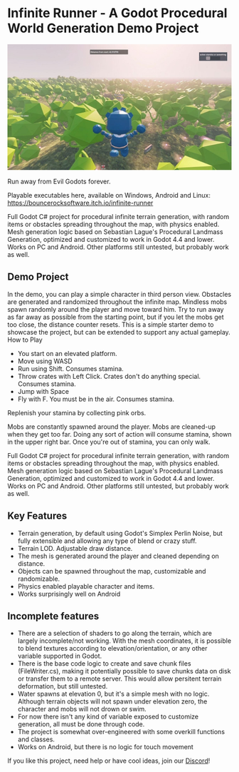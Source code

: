 # Infinite Runner - A Godot Procedural World Generation Demo Project

![Alt Text](./images/screenshot_2.jpg)

Run away from Evil Godots forever. 

Playable executables here, available on Windows, Android and Linux: https://bouncerocksoftware.itch.io/infinite-runner

Full Godot C# project for procedural infinite terrain generation, with random items or obstacles spreading throughout the map, with physics enabled. 
Mesh generation logic based on Sebastian Lague's Procedural Landmass Generation, optimized and customized to work in Godot 4.4 and lower. Works on PC and Android. Other platforms still untested, but probably work as well.

## Demo Project
In the demo, you can play a simple character in third person view. Obstacles are generated and randomized throughout the infinite map. Mindless mobs spawn randomly around the player and move toward him. Try to run away as far away as possible from the starting point, but if you let the mobs get too close, the distance counter resets.
This is a simple starter demo to showcase the project, but can be extended to support any actual gameplay.
How to Play
- You start on an elevated platform.
- Move using WASD
- Run using Shift. Consumes stamina.
- Throw crates with Left Click. Crates don't do anything special. Consumes stamina.
- Jump with Space
- Fly with F. You must be in the air. Consumes stamina.

Replenish your stamina by collecting pink orbs.

Mobs are constantly spawned around the player.
Mobs are cleaned-up when they get too far.
Doing any sort of action will consume stamina, shown in the upper right bar. Once you're out of stamina, you can only walk. 

Full Godot C# project for procedural infinite terrain generation, with random items or obstacles spreading throughout the map, with physics enabled. 
Mesh generation logic based on Sebastian Lague's Procedural Landmass Generation, optimized and customized to work in Godot 4.4 and lower. Works on PC and Android. Other platforms still untested, but probably work as well.

## Key Features
- Terrain generation, by default using Godot's Simplex Perlin Noise, but fully extensible and allowing any type of blend or crazy stuff.
- Terrain LOD. Adjustable draw distance.
- The mesh is generated around the player and cleaned depending on distance.
- Objects can be spawned throughout the map, customizable and randomizable.
- Physics enabled playable character and items.
- Works surprisingly well on Android
  
## Incomplete features
- There are a selection of shaders to go along the terrain, which are largely incomplete/not working. With the mesh coordinates, it is possible to blend textures according to elevation/orientation, or any other variable supported in Godot.
- There is the base code logic to create and save chunk files (FileWriter.cs), making it potentially possible to save chunks data on disk or transfer them to a remote server. This would allow persitent terrain deformation, but still untested.
- Water spawns at elevation 0, but it's a simple mesh with no logic. Although terrain objects will not spawn under elevation zero, the character and mobs will not drown or swim.
- For now there isn't any kind of variable exposed to customize generation, all must be done through code.
- The project is somewhat over-engineered with some overkill functions and classes.
- Works on Android, but there is no logic for touch movement

If you like this project, need help or have cool ideas, join our [Discord](https://discord.gg/JhnQwUpFBm)! 

